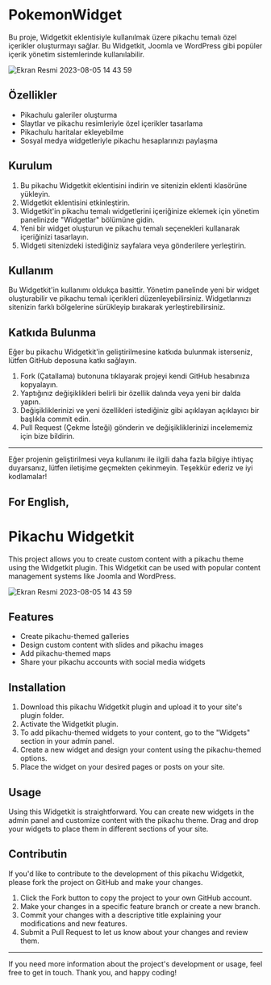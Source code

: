 # PokemonWidget

Bu proje, Widgetkit eklentisiyle kullanılmak üzere pikachu temalı özel içerikler oluşturmayı sağlar. Bu Widgetkit, Joomla ve WordPress gibi popüler içerik yönetim sistemlerinde kullanılabilir.

![Ekran Resmi 2023-08-05 14 43 59](https://github.com/nsenasabirli/PokemonWidget/assets/72200463/6aaaffea-7ea8-44bf-8f73-1c521af39366)


## Özellikler

- Pikachulu galeriler oluşturma
- Slaytlar ve pikachu resimleriyle özel içerikler tasarlama
- Pikachulu haritalar ekleyebilme
- Sosyal medya widgetleriyle pikachu hesaplarınızı paylaşma

## Kurulum

1. Bu pikachu Widgetkit eklentisini indirin ve sitenizin eklenti klasörüne yükleyin.
2. Widgetkit eklentisini etkinleştirin.
3. Widgetkit'in pikachu temalı widgetlerini içeriğinize eklemek için yönetim panelinizde "Widgetlar" bölümüne gidin.
4. Yeni bir widget oluşturun ve pikachu temalı seçenekleri kullanarak içeriğinizi tasarlayın.
5. Widgeti sitenizdeki istediğiniz sayfalara veya gönderilere yerleştirin.

## Kullanım

Bu Widgetkit'in kullanımı oldukça basittir. Yönetim panelinde yeni bir widget oluşturabilir ve pikachu temalı içerikleri düzenleyebilirsiniz. Widgetlarınızı sitenizin farklı bölgelerine sürükleyip bırakarak yerleştirebilirsiniz.

## Katkıda Bulunma

Eğer bu pikachu Widgetkit'in geliştirilmesine katkıda bulunmak isterseniz, lütfen GitHub deposuna katkı sağlayın.

1. Fork (Çatallama) butonuna tıklayarak projeyi kendi GitHub hesabınıza kopyalayın.
2. Yaptığınız değişiklikleri belirli bir özellik dalında veya yeni bir dalda yapın.
3. Değişikliklerinizi ve yeni özellikleri istediğiniz gibi açıklayan açıklayıcı bir başlıkla commit edin.
4. Pull Request (Çekme İsteği) gönderin ve değişikliklerinizi incelememiz için bize bildirin.

---

Eğer projenin geliştirilmesi veya kullanımı ile ilgili daha fazla bilgiye ihtiyaç duyarsanız, lütfen iletişime geçmekten çekinmeyin. Teşekkür ederiz ve iyi kodlamalar!



## For English,

# Pikachu Widgetkit

This project allows you to create custom content with a pikachu theme using the Widgetkit plugin. This Widgetkit can be used with popular content management systems like Joomla and WordPress.

![Ekran Resmi 2023-08-05 14 43 59](https://github.com/nsenasabirli/PokemonWidget/assets/72200463/6aaaffea-7ea8-44bf-8f73-1c521af39366)


## Features

- Create pikachu-themed galleries
- Design custom content with slides and pikachu images
- Add pikachu-themed maps
- Share your pikachu accounts with social media widgets

## Installation

1. Download this pikachu Widgetkit plugin and upload it to your site's plugin folder.
2. Activate the Widgetkit plugin.
3. To add pikachu-themed widgets to your content, go to the "Widgets" section in your admin panel.
4. Create a new widget and design your content using the pikachu-themed options.
5. Place the widget on your desired pages or posts on your site.

## Usage

Using this Widgetkit is straightforward. You can create new widgets in the admin panel and customize content with the pikachu theme. Drag and drop your widgets to place them in different sections of your site.

## Contributin

If you'd like to contribute to the development of this pikachu Widgetkit, please fork the project on GitHub and make your changes.

1. Click the Fork button to copy the project to your own GitHub account.
2. Make your changes in a specific feature branch or create a new branch.
3. Commit your changes with a descriptive title explaining your modifications and new features.
4. Submit a Pull Request to let us know about your changes and review them.

---

If you need more information about the project's development or usage, feel free to get in touch. Thank you, and happy coding!
